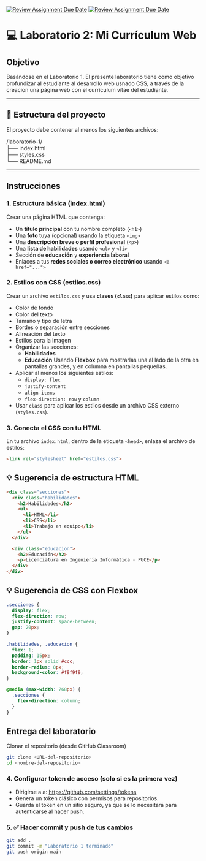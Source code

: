 [![Review Assignment Due Date](https://classroom.github.com/assets/deadline-readme-button-22041afd0340ce965d47ae6ef1cefeee28c7c493a6346c4f15d667ab976d596c.svg)](https://classroom.github.com/a/oDY7CZkD)
[![Review Assignment Due Date](https://classroom.github.com/assets/deadline-readme-button-22041afd0340ce965d47ae6ef1cefeee28c7c493a6346c4f15d667ab976d596c.svg)](https://classroom.github.com/a/vl4jljH6)
# 💻 Laboratorio 2: Mi Currículum Web

## Objetivo

Basándose en el Laboratorio 1. El presente laboratorio tiene como objetivo profundizar al estudiante al desarrollo web usnado CSS, a través de la creacion una página web con el currículum vitae del estudiante.

---

## 📁 Estructura del proyecto

El proyecto debe contener al menos los siguientes archivos:

/laboratorio-1/ <br>
  ├── index.html <br>
  ├── styles.css <br>
  └── README.md <br>


---

## Instrucciones

### 1. Estructura básica (index.html)

Crear una página HTML que contenga:

- Un **título principal** con tu nombre completo (`<h1>`)
- Una **foto** tuya (opcional) usando la etiqueta `<img>`
- Una **descripción breve o perfil profesional** (`<p>`)
- Una **lista de habilidades** usando `<ul>` y `<li>`
- Sección de **educación** y **experiencia laboral**
- Enlaces a tus **redes sociales o correo electrónico** usando `<a href="...">`

### 2. Estilos con CSS (estilos.css)

Crear un archivo `estilos.css` y usa **clases (`class`)** para aplicar estilos como:

- Color de fondo
- Color del texto
- Tamaño y tipo de letra
- Bordes o separación entre secciones
- Alineación del texto
- Estilos para la imagen
- Organizar las secciones:
   - **Habilidades**
   - **Educación**
   Usando **Flexbox** para mostrarlas una al lado de la otra en pantallas grandes, y en columna en pantallas pequeñas.
- Aplicar al menos los siguientes estilos:
   - `display: flex`
   - `justify-content`
   - `align-items`
   - `flex-direction: row` y `column`
- Usar `class` para aplicar los estilos desde un archivo CSS externo (`styles.css`).

### 3. Conecta el CSS con tu HTML

En tu archivo `index.html`, dentro de la etiqueta `<head>`, enlaza el archivo de estilos:

```html
<link rel="stylesheet" href="estilos.css">
```



## 💡 Sugerencia de estructura HTML

```html
<div class="secciones">
  <div class="habilidades">
    <h2>Habilidades</h2>
    <ul>
      <li>HTML</li>
      <li>CSS</li>
      <li>Trabajo en equipo</li>
    </ul>
  </div>

  <div class="educacion">
    <h2>Educación</h2>
    <p>Licenciatura en Ingeniería Informática - PUCE</p>
  </div>
</div>
```

## 💡 Sugerencia de CSS con Flexbox

```css
.secciones {
  display: flex;
  flex-direction: row;
  justify-content: space-between;
  gap: 20px;
}

.habilidades, .educacion {
  flex: 1;
  padding: 15px;
  border: 1px solid #ccc;
  border-radius: 8px;
  background-color: #f9f9f9;
}

@media (max-width: 768px) {
  .secciones {
    flex-direction: column;
  }
}
```


## Entrega del laboratorio
Clonar el repositorio (desde GitHub Classroom)

```bash
git clone <URL-del-repositorio>
cd <nombre-del-repositorio>
```

### 4. Configurar token de acceso (solo si es la primera vez)
- Dirigirse a a: https://github.com/settings/tokens
- Genera un token clásico con permisos para repositorios.
- Guarda el token en un sitio seguro, ya que se lo necesitará para autenticarse al hacer push.

### 5. ✅ Hacer commit y push de tus cambios
```bash
git add .
git commit -m "Laboratorio 1 terminado"
git push origin main
```

